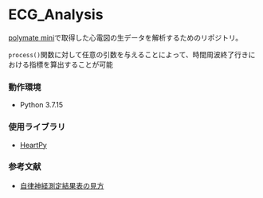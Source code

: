 # ECG_Analysis
[polymate mini](https://datarecorder.jp/products/me/ap108.html)で取得した心電図の生データを解析するためのリポジトリ。

```process()```関数に対して任意の引数を与えることによって、時間周波終了行きにおける指標を算出することが可能

### 動作環境
- Python 3.7.15

### 使用ライブラリ
- [HeartPy](https://github.com/miyakooti/heartrate_analysis_python)

### 参考文献
- [自律神経測定結果表の見方](https://www.fatigue.co.jp/mikata.htm#:~:text=%E4%BA%A4%E6%84%9F%E7%A5%9E%E7%B5%8C%EF%BC%88LF%EF%BC%89%E3%80%81%E5%89%AF%E4%BA%A4%E6%84%9F,%E6%B3%A8%E6%84%8F%E3%80%8D%E3%81%A8%E8%A1%A8%E7%A4%BA%E3%81%95%E3%82%8C%E3%81%BE%E3%81%99%E3%80%82&text=%E3%83%90%E3%83%A9%E3%83%B3%E3%82%B9%EF%BC%88LF%2FHF%EF%BC%89%E3%81%AE%E5%80%A4%E3%81%AF%E3%80%81%E5%BF%83%E6%8B%8D%E4%B8%80,%E8%A8%88%E7%AE%97%E5%80%A4%E3%81%AE%E5%B9%B3%E5%9D%87%E3%81%A7%E3%81%99%E3%80%82)
